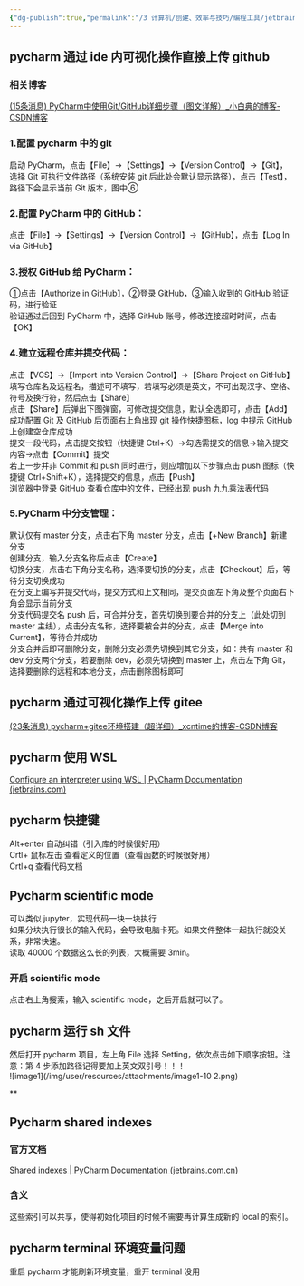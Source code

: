 ```yaml
---
{"dg-publish":true,"permalink":"/3 计算机/创建、效率与技巧/编程工具/jetbrains/pycharm/","title":"pycharm"}
---
```



## pycharm 通过 ide 内可视化操作直接上传 github
### 相关博客
[(15条消息) PyCharm中使用Git/GitHub详细步骤（图文详解）\_小白典的博客-CSDN博客](https://blog.csdn.net/Q0717168/article/details/108719275)
### 1.配置 pycharm 中的 git
启动 PyCharm，点击【File】→【Settings】→【Version Control】→【Git】，选择 Git 可执行文件路径（系统安装 git 后此处会默认显示路径），点击【Test】，路径下会显示当前 Git 版本，图中⑥
### 2.配置 PyCharm 中的 GitHub：
点击【File】→【Settings】→【Version Control】→【GitHub】，点击【Log In via GitHub】
### 3.授权 GitHub 给 PyCharm：
①点击【Authorize in GitHub】，②登录 GitHub，③输入收到的 GitHub 验证码，进行验证  
验证通过后回到 PyCharm 中，选择 GitHub 账号，修改连接超时时间，点击【OK】
###  4.建立远程仓库并提交代码：
点击【VCS】→【Import into Version Control】→【Share Project on GitHub】  
填写仓库名及远程名，描述可不填写，若填写必须是英文，不可出现汉字、空格、符号及换行符，然后点击【Share】  
点击【Share】后弹出下图弹窗，可修改提交信息，默认全选即可，点击【Add】  
成功配置 Git 及 GitHub 后页面右上角出现 git 操作快捷图标，log 中提示 GitHub 上创建空仓库成功  
提交一段代码，点击提交按钮（快捷键 Ctrl+K）→勾选需提交的信息→输入提交内容→点击【Commit】提交  
若上一步并非 Commit 和 push 同时进行，则应增加以下步骤点击 push 图标（快捷键 Ctrl+Shift+K），选择提交的信息，点击【Push】  
浏览器中登录 GitHub 查看仓库中的文件，已经出现 push 九九乘法表代码
### 5.PyCharm 中分支管理：
默认仅有 master 分支，点击右下角 master 分支，点击【+New Branch】新建分支  
创建分支，输入分支名称后点击【Create】  
切换分支，点击右下角分支名称，选择要切换的分支，点击【Checkout】后，等待分支切换成功  
在分支上编写并提交代码，提交方式和上文相同，提交页面左下角及整个页面右下角会显示当前分支  
分支代码提交名 push 后，可合并分支，首先切换到要合并的分支上（此处切到 master 主线），点击分支名称，选择要被合并的分支，点击【Merge into Current】，等待合并成功  
分支合并后即可删除分支，删除分支必须先切换到其它分支，如：共有 master 和 dev 分支两个分支，若要删除 dev，必须先切换到 master 上，点击左下角 Git，选择要删除的远程和本地分支，点击删除图标即可

## pycharm 通过可视化操作上传 gitee
[(23条消息) pycharm+gitee环境搭建（超详细）\_xcntime的博客-CSDN博客](https://blog.csdn.net/xcntime/article/details/115479384)

## pycharm 使用 WSL
[Configure an interpreter using WSL \| PyCharm Documentation (jetbrains.com)](https://www.jetbrains.com/help/pycharm/using-wsl-as-a-remote-interpreter.html)

## pycharm 快捷键
Alt+enter 自动纠错（引入库的时候很好用）  
Crtl+ 鼠标左击 查看定义的位置（查看函数的时候很好用）  
Crtl+q 查看代码文档

## Pycharm scientific mode
可以类似 jupyter，实现代码一块一块执行  
如果分块执行很长的输入代码，会导致电脑卡死。如果文件整体一起执行就没关系，非常快速。  
读取 40000 个数据这么长的列表，大概需要 3min。
### 开启 scientific mode
点击右上角搜索，输入 scientific mode，之后开启就可以了。

## pycharm 运行 sh 文件
然后打开 pycharm 项目，左上角 File 选择 Setting，依次点击如下顺序按钮。注意：第 4 步添加路径记得要加上英文双引号！！！  
![image1](/img/user/resources/attachments/image1-10 2.png)

**
## Pycharm shared indexes
### 官方文档
[Shared indexes \| PyCharm Documentation (jetbrains.com.cn)](https://www.jetbrains.com.cn/help/pycharm/shared-indexes.html)
### 含义
这些索引可以共享，使得初始化项目的时候不需要再计算生成新的 local 的索引。
## pycharm terminal 环境变量问题
重启 pycharm 才能刷新环境变量，重开 terminal 没用